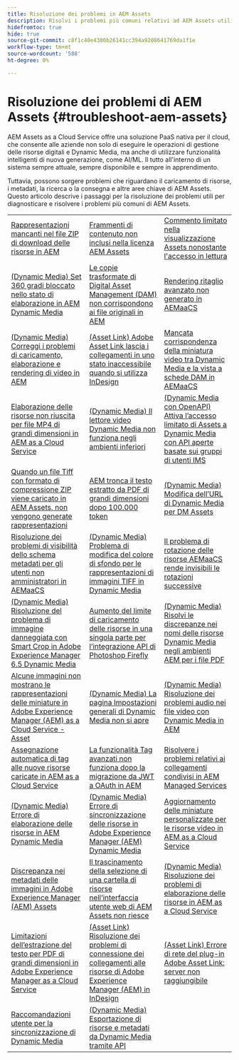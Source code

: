 ```yaml
---
title: Risoluzione dei problemi in AEM Assets
description: Risolvi i problemi più comuni relativi ad AEM Assets utilizzando i collegamenti agli articoli per le aree chiave di AEM Assets s=ad esempio caricamenti, metadati, ricerca, consegna e così via.
hidefromtoc: true
hide: true
source-git-commit: c8f1c40e4300b26141cc394a9208641769da1f1e
workflow-type: tm+mt
source-wordcount: '588'
ht-degree: 0%

---
```



# Risoluzione dei problemi di AEM Assets {#troubleshoot-aem-assets}

AEM Assets as a Cloud Service offre una soluzione PaaS nativa per il cloud, che consente alle aziende non solo di eseguire le operazioni di gestione delle risorse digitali e Dynamic Media, ma anche di utilizzare funzionalità intelligenti di nuova generazione, come AI/ML. Il tutto all&#39;interno di un sistema sempre attuale, sempre disponibile e sempre in apprendimento.

Tuttavia, possono sorgere problemi che riguardano il caricamento di risorse, i metadati, la ricerca o la consegna e altre aree chiave di AEM Assets. Questo articolo descrive i passaggi per la risoluzione dei problemi utili per diagnosticare e risolvere i problemi più comuni di AEM Assets.

<table>
  <tbody>
  <tr>
    <td><a href="https://experienceleague.adobe.com/it/docs/experience-cloud-kcs/kbarticles/ka-27140">Rappresentazioni mancanti nel file ZIP di download delle risorse in AEM</a> </td>
    <td><a href="https://experienceleague.adobe.com/it/docs/experience-cloud-kcs/kbarticles/ka-26616">Frammenti di contenuto non inclusi nella licenza AEM Assets</a> </td>
    <td><a href="https://experienceleague.adobe.com/it/docs/experience-cloud-kcs/kbarticles/ka-26928">Commento limitato nella visualizzazione Assets nonostante l'accesso in lettura</a> </td> 
    </tr>
    <tr>
    <td><a href="https://experienceleague.adobe.com/it/docs/experience-cloud-kcs/kbarticles/ka-26715">(Dynamic Media) Set 360 gradi bloccato nello stato di elaborazione in AEM Dynamic Media</a> </td>
    <td><a href="https://experienceleague.adobe.com/it/docs/experience-cloud-kcs/kbarticles/ka-26639">Le copie trasformate di Digital Asset Management (DAM) non corrispondono ai file originali in AEM</a> </td>
    <td><a href="https://experienceleague.adobe.com/it/docs/experience-cloud-kcs/kbarticles/ka-26873">Rendering ritaglio avanzato non generato in AEMaaCS</a> </td> 
    </tr>
    <tr>
    <td><a href="https://experienceleague.adobe.com/it/docs/experience-cloud-kcs/kbarticles/ka-26533">(Dynamic Media) Correggi i problemi di caricamento, elaborazione e rendering di video in AEM</a> </td>
    <td><a href="https://experienceleague.adobe.com/it/docs/experience-cloud-kcs/kbarticles/ka-26922">(Asset Link) Adobe Asset Link lascia i collegamenti in uno stato inaccessibile quando si utilizza InDesign</a> </td>
    <td><a href="https://experienceleague.adobe.com/it/docs/experience-cloud-kcs/kbarticles/ka-26677">Mancata corrispondenza della miniatura video tra Dynamic Media e la vista a schede DAM in AEMaaCS</a> </td> 
    </tr>
    <tr>
  <td><a href="https://experienceleague.adobe.com/it/docs/experience-cloud-kcs/kbarticles/ka-26610">Elaborazione delle risorse non riuscita per file MP4 di grandi dimensioni in AEM as a Cloud Service</a></td>
  <td><a href="https://experienceleague.adobe.com/it/docs/experience-cloud-kcs/kbarticles/ka-26871">(Dynamic Media) Il lettore video Dynamic Media non funziona negli ambienti inferiori</a></td>
  <td><a href="https://experienceleague.adobe.com/it/docs/experience-cloud-kcs/kbarticles/ka-26103">(Dynamic Media con OpenAPI) Attiva l’accesso limitato di Assets a Dynamic Media con API aperte basate sui gruppi di utenti IMS</a></td>
</tr>
<tr>
  <td><a href="https://experienceleague.adobe.com/it/docs/experience-cloud-kcs/kbarticles/ka-23916">Quando un file Tiff con formato di compressione ZIP viene caricato in AEM Assets, non vengono generate rappresentazioni</a></td>
  <td><a href="https://experienceleague.adobe.com/it/docs/experience-cloud-kcs/kbarticles/ka-26785">AEM tronca il testo estratto da PDF di grandi dimensioni dopo 100.000 token</a></td>
  <td><a href="https://experienceleague.adobe.com/it/docs/experience-cloud-kcs/kbarticles/ka-17628">(Dynamic Media) Modifica dell’URL di Dynamic Media per DM Assets</a></td>
</tr>
<tr>
  <td><a href="https://experienceleague.adobe.com/it/docs/experience-cloud-kcs/kbarticles/ka-26655">Risoluzione dei problemi di visibilità dello schema metadati per gli utenti non amministratori in AEMaaCS</a></td>
  <td><a href="https://experienceleague.adobe.com/it/docs/experience-cloud-kcs/kbarticles/ka-26637">(Dynamic Media) Problema di modifica del colore di sfondo per le rappresentazioni di immagini TIFF in Dynamic Media</a></td>
  <td><a href="https://experienceleague.adobe.com/it/docs/experience-cloud-kcs/kbarticles/ka-26528">Il problema di rotazione delle risorse AEMaaCS rende invisibili le rotazioni successive</a></td>
</tr>
<tr>
  <td><a href="https://experienceleague.adobe.com/it/docs/experience-cloud-kcs/kbarticles/ka-26367">(Dynamic Media) Risoluzione del problema di immagine danneggiata con Smart Crop in Adobe Experience Manager 6.5 Dynamic Media</a></td>
  <td><a href="https://experienceleague.adobe.com/it/docs/experience-cloud-kcs/kbarticles/ka-26450">Aumento del limite di caricamento delle risorse in una singola parte per l’integrazione API di Photoshop Firefly</a></td>
  <td><a href="https://experienceleague.adobe.com/it/docs/experience-cloud-kcs/kbarticles/ka-26461">(Dynamic Media) Risolvi le discrepanze nei nomi delle risorse Dynamic Media negli ambienti AEM per i file PDF</a></td>
</tr>
<tr>
  <td><a href="https://experienceleague.adobe.com/it/docs/experience-cloud-kcs/kbarticles/ka-26233">Alcune immagini non mostrano le rappresentazioni delle miniature in Adobe Experience Manager (AEM) as a Cloud Service - Asset</a></td>
  <td><a href="https://experienceleague.adobe.com/it/docs/experience-cloud-kcs/kbarticles/ka-25294">(Dynamic Media) La pagina Impostazioni generali di Dynamic Media non si apre</a></td>
  <td><a href="https://experienceleague.adobe.com/it/docs/experience-cloud-kcs/kbarticles/ka-26197">(Dynamic Media) Risoluzione dei problemi audio nei file video con Dynamic Media in AEM</a></td>
</tr>
<tr>
  <td><a href="https://experienceleague.adobe.com/it/docs/experience-cloud-kcs/kbarticles/ka-25925">Assegnazione automatica di tag alle nuove risorse caricate in AEM as a Cloud Service</a></td>
  <td><a href="https://experienceleague.adobe.com/it/docs/experience-cloud-kcs/kbarticles/ka-25889">La funzionalità Tag avanzati non funziona dopo la migrazione da JWT a OAuth in AEM</a></td>
  <td><a href="https://experienceleague.adobe.com/it/docs/experience-cloud-kcs/kbarticles/ka-25903">Risolvere i problemi relativi ai collegamenti condivisi in AEM Managed Services</a></td>
</tr>
<tr>
  <td><a href="https://experienceleague.adobe.com/it/docs/experience-cloud-kcs/kbarticles/ka-25607">(Dynamic Media) Errore di elaborazione delle risorse in AEM Dynamic Media</a></td>
  <td><a href="https://experienceleague.adobe.com/it/docs/experience-cloud-kcs/kbarticles/ka-25885">(Dynamic Media) Errore di sincronizzazione delle risorse in Adobe Experience Manager (AEM) Dynamic Media</a></td>
  <td><a href="https://experienceleague.adobe.com/it/docs/experience-cloud-kcs/kbarticles/ka-25829">Aggiornamento delle miniature personalizzate per le risorse video in AEM as a Cloud Service</a></td>
</tr>
<tr>
  <td><a href="https://experienceleague.adobe.com/it/docs/experience-cloud-kcs/kbarticles/ka-25828">Discrepanza nei metadati delle immagini in Adobe Experience Manager (AEM) Assets</a></td>
  <td><a href="https://experienceleague.adobe.com/it/docs/experience-cloud-kcs/kbarticles/ka-21865">Il trascinamento della selezione di una cartella di risorse nell’interfaccia utente web di AEM Assets non riesce</a></td>
  <td><a href="https://experienceleague.adobe.com/it/docs/experience-cloud-kcs/kbarticles/ka-25525">(Dynamic Media) Risoluzione dei problemi di elaborazione delle risorse in AEM as a Cloud Service</a></td>
</tr>
<tr>
  <td><a href="https://experienceleague.adobe.com/it/docs/experience-cloud-kcs/kbarticles/ka-25518">Limitazioni dell’estrazione del testo per PDF di grandi dimensioni in Adobe Experience Manager as a Cloud Service</a></td>
  <td><a href="https://experienceleague.adobe.com/it/docs/experience-cloud-kcs/kbarticles/ka-25562">(Asset Link) Risoluzione dei problemi di connessione dei collegamenti alle risorse di Adobe Experience Manager (AEM) in InDesign</a></td>
  <td><a href="https://experienceleague.adobe.com/it/docs/experience-cloud-kcs/kbarticles/ka-25506">(Asset Link) Errore di rete del plug-in Adobe Asset Link: server non raggiungibile</a></td>
</tr>
<tr>
  <td><a href="https://experienceleague.adobe.com/it/docs/experience-cloud-kcs/kbarticles/ka-25471">Raccomandazioni utente per la sincronizzazione di Dynamic Media</a></td>
  <td><a href="https://experienceleague.adobe.com/it/docs/experience-cloud-kcs/kbarticles/ka-26902">(Dynamic Media) Esportazione di risorse e metadati da Dynamic Media tramite API</a></td>
  <td></td>
</tr>

</tbody>
  <table>


